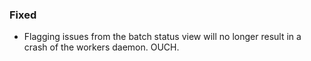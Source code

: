 ### Fixed

- Flagging issues from the batch status view will no longer result in a crash
  of the workers daemon. OUCH.
